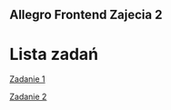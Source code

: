 ## Allegro Frontend Zajecia 2

# Lista zadań
[Zadanie 1](https://github.com/smpol/Allegro-frontend-zaj2/tree/main/zadanie%201)

[Zadanie 2](https://github.com/smpol/Allegro-frontend-zaj2/tree/main/zadanie%202)